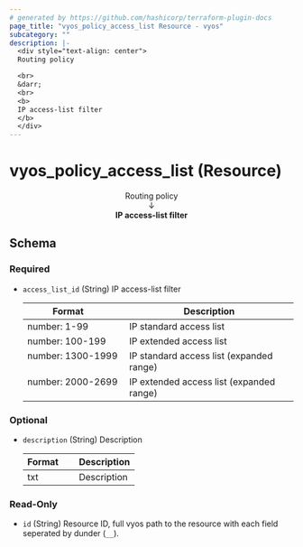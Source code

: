 ```yaml
---
# generated by https://github.com/hashicorp/terraform-plugin-docs
page_title: "vyos_policy_access_list Resource - vyos"
subcategory: ""
description: |-
  <div style="text-align: center">
  Routing policy

  <br>
  &darr;
  <br>
  <b>
  IP access-list filter
  </b>
  </div>
---
```


# vyos_policy_access_list (Resource)

<div style="text-align: center">
Routing policy

<br>
&darr;
<br>
<b>
IP access-list filter
</b>
</div>



<!-- schema generated by tfplugindocs -->
## Schema

### Required

- `access_list_id` (String) IP access-list filter

    |  Format &emsp; | Description  |
    |----------|---------------|
    |  number: 1-99  &emsp; |  IP standard access list  |
    |  number: 100-199  &emsp; |  IP extended access list  |
    |  number: 1300-1999  &emsp; |  IP standard access list (expanded range)  |
    |  number: 2000-2699  &emsp; |  IP extended access list (expanded range)  |

### Optional

- `description` (String) Description

    |  Format &emsp; | Description  |
    |----------|---------------|
    |  txt  &emsp; |  Description  |

### Read-Only

- `id` (String) Resource ID, full vyos path to the resource with each field seperated by dunder (`__`).
